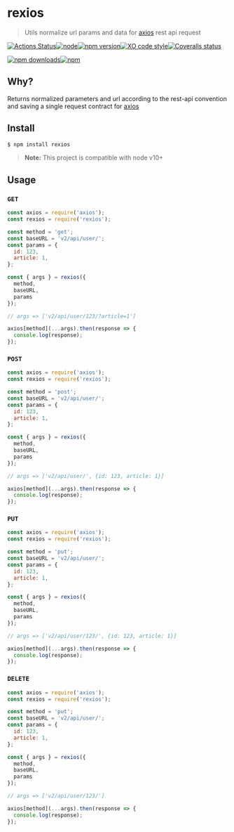 # rexios 
> Utils normalize url params and data for [axios](https://github.com/axios/axios) rest api request

[![Actions Status](https://github.com/Scrum/rexios/workflows/Actions%20Status/badge.svg?style=flat-square)](https://github.com/Scrum/rexios/actions?query=workflow%3A%22CI+tests%22)[![node](https://img.shields.io/node/v/rexios.svg?style=flat-square)]()[![npm version](https://img.shields.io/npm/v/rexios.svg?style=flat-square)](https://www.npmjs.com/package/rexios)[![XO code style](https://img.shields.io/badge/code_style-XO-5ed9c7.svg?style=flat-square)](https://github.com/xojs/xo)[![Coveralls status](https://img.shields.io/coveralls/Scrum/rexios.svg?style=flat-square)](https://coveralls.io/r/Scrum/rexios)

[![npm downloads](https://img.shields.io/npm/dm/rexios.svg?style=flat-square)](https://www.npmjs.com/package/rexios)[![npm](https://img.shields.io/npm/dt/rexios.svg?style=flat-square)](https://www.npmjs.com/package/rexios)

## Why?
Returns normalized parameters and url according to the rest-api convention and saving a single request contract for [axios](https://github.com/axios/axios)

## Install

```bash
$ npm install rexios
```

> **Note:** This project is compatible with node v10+

## Usage

### `GET`
```js
const axios = require('axios');
const rexios = require('rexios');

const method = 'get';
const baseURL = 'v2/api/user/';
const params = {
  id: 123, 
  article: 1,
};

const { args } = rexios({
  method,
  baseURL,
  params
});

// args => ['v2/api/user/123/?article=1']

axios[method](...args).then(response => {
  console.log(response);
});
```

### `POST`
```js
const axios = require('axios');
const rexios = require('rexios');

const method = 'post';
const baseURL = 'v2/api/user/';
const params = {
  id: 123, 
  article: 1,
};

const { args } = rexios({
  method,
  baseURL,
  params
});

// args => ['v2/api/user/', {id: 123, article: 1}]

axios[method](...args).then(response => {
  console.log(response);
});
```

### `PUT`
```js
const axios = require('axios');
const rexios = require('rexios');

const method = 'put';
const baseURL = 'v2/api/user/';
const params = {
  id: 123, 
  article: 1,
};

const { args } = rexios({
  method,
  baseURL,
  params
});

// args => ['v2/api/user/123/', {id: 123, article: 1}]

axios[method](...args).then(response => {
  console.log(response);
});
```

### `DELETE`
```js
const axios = require('axios');
const rexios = require('rexios');

const method = 'put';
const baseURL = 'v2/api/user/';
const params = {
  id: 123, 
  article: 1,
};

const { args } = rexios({
  method,
  baseURL,
  params
});

// args => ['v2/api/user/123/']

axios[method](...args).then(response => {
  console.log(response);
});
```
